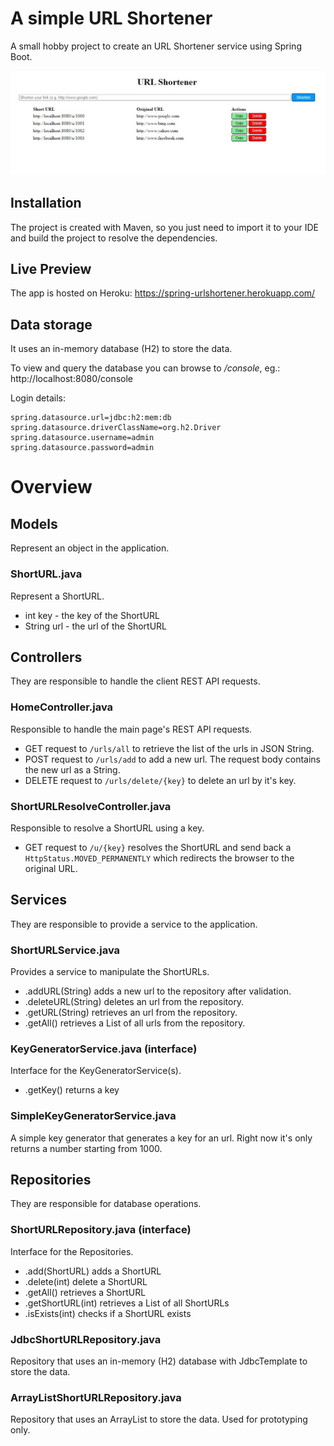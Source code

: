 # A simple URL Shortener

A small hobby project to create an URL Shortener service using Spring Boot.

![Alt text](screenshot.jpg?raw=true "URL Shortener")

## Installation 
The project is created with Maven, so you just need to import it to your IDE and build the project to resolve the dependencies.

## Live Preview
The app is hosted on Heroku: https://spring-urlshortener.herokuapp.com/

## Data storage
It uses an in-memory database (H2) to store the data.

To view and query the database you can browse to */console*, eg.: http://localhost:8080/console

Login details:
```
spring.datasource.url=jdbc:h2:mem:db
spring.datasource.driverClassName=org.h2.Driver
spring.datasource.username=admin
spring.datasource.password=admin
```

# Overview

## Models
Represent an object in the application.

### ShortURL.java
Represent a ShortURL.

- int key - the key of the ShortURL
- String url - the url of the ShortURL

## Controllers
They are responsible to handle the client REST API requests.

### HomeController.java
Responsible to handle the main page's REST API requests.

- GET request to ```/urls/all``` to retrieve the list of the urls in JSON String.
- POST request to ```/urls/add``` to add a new url. The request body contains the new url as a String.
- DELETE request to ```/urls/delete/{key}``` to delete an url by it's key.

### ShortURLResolveController.java
Responsible to resolve a ShortURL using a key.

- GET request to ```/u/{key}``` resolves the ShortURL and send back a ```HttpStatus.MOVED_PERMANENTLY``` which redirects the browser to the original URL.

## Services
They are responsible to provide a service to the application.

### ShortURLService.java
Provides a service to manipulate the ShortURLs.

- .addURL(String) adds a new url to the repository after validation.
- .deleteURL(String) deletes an url from the repository.
- .getURL(String) retrieves an url from the repository.
- .getAll() retrieves a List of all urls from the repository.

### KeyGeneratorService.java (interface)
Interface for the KeyGeneratorService(s).

- .getKey() returns a key

### SimpleKeyGeneratorService.java
A simple key generator that generates a key for an url. Right now it's only returns a number starting from 1000.

## Repositories
They are responsible for database operations.

### ShortURLRepository.java (interface)
Interface for the Repositories.

- .add(ShortURL) adds a ShortURL
- .delete(int) delete a ShortURL
- .getAll() retrieves a ShortURL
- .getShortURL(int) retrieves a List of all ShortURLs
- .isExists(int) checks if a ShortURL exists

### JdbcShortURLRepository.java
Repository that uses an in-memory (H2) database with JdbcTemplate to store the data.

### ArrayListShortURLRepository.java
Repository that uses an ArrayList to store the data. Used for prototyping only.
